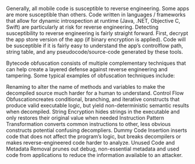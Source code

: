 Generally, all mobile code is susceptible to reverse engineering. Some apps are more susceptible than others. Code written in languages / frameworks that allow for dynamic introspection at runtime (Java, .NET, Objective C, Swift) are particularly at risk for reverse engineering. Detecting susceptibility to reverse engineering is fairly straight forward. First, decrypt the app store version of the app (if binary encryption is applied). Code will be susceptible if it is fairly easy to understand the app’s controlflow path, string table, and any pseudocode/source-code generated by these tools.

Bytecode obfuscation consists of multiple complementary techniques
that can help create a layered defense against reverse engineering and
tampering. Some typical examples of obfuscation techniques include:

Renaming to alter the name of methods and variables to make
the decompiled source much harder for a human to understand.
Control Flow Obfuscationcreates conditional, branching, and
iterative constructs that produce valid executable logic, but yield
non-deterministic semantic results when decompiled.
String Encryption hides strings in the executable and only
restores their original value when needed
Instruction Pattern Transformation converts common
instructions to other, less obvious constructs potential confusing
decompliers.
Dummy Code Insertion inserts code that does not affect the
program’s logic, but breaks decompilers or makes reverse-engineered
code harder to analyze.
Unused Code and Metadata Removal prunes out debug,
non-essential metadata and used code from applications to reduce the
information available to an attacker.